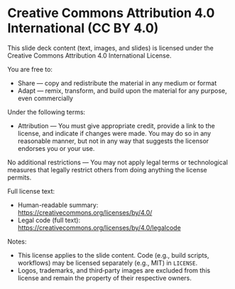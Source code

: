 # Creative Commons Attribution 4.0 International (CC BY 4.0)

This slide deck content (text, images, and slides) is licensed under the
Creative Commons Attribution 4.0 International License.

You are free to:

- Share — copy and redistribute the material in any medium or format
- Adapt — remix, transform, and build upon the material for any purpose, even commercially

Under the following terms:

- Attribution — You must give appropriate credit, provide a link to the license,
  and indicate if changes were made. You may do so in any reasonable manner,
  but not in any way that suggests the licensor endorses you or your use.

No additional restrictions — You may not apply legal terms or technological measures
that legally restrict others from doing anything the license permits.

Full license text:

- Human-readable summary: https://creativecommons.org/licenses/by/4.0/
- Legal code (full text): https://creativecommons.org/licenses/by/4.0/legalcode

Notes:

- This license applies to the slide content. Code (e.g., build scripts, workflows)
  may be licensed separately (e.g., MIT) in `LICENSE`.
- Logos, trademarks, and third‑party images are excluded from this license and
  remain the property of their respective owners.



